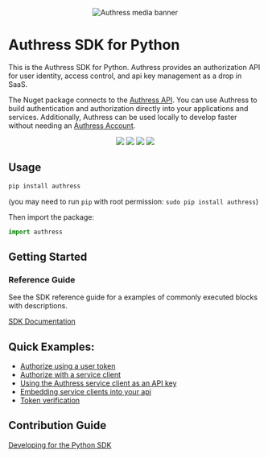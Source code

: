 <p align="center">
  <img src="https://authress.io/static/images/linkedin-banner.png" alt="Authress media banner">
</p>

# Authress SDK for Python

This is the Authress SDK for Python. Authress provides an authorization API for user identity, access control, and api key management as a drop in SaaS.

The Nuget package connects to the [Authress API](https://authress.io/app/#/api). You can use Authress to build authentication and authorization directly into your applications and services. Additionally, Authress can be used locally to develop faster without needing an [Authress Account](https://authress.io).

<p align="center">
    <a href="https://badge.fury.io/py/authress" alt="Authress pypi package"><img src="https://badge.fury.io/py/authress.svg"></a>
    <a href="https://github.com/Authress/authress-sdk.py/actions/workflows/build.yml" alt="Build status"><img src="https://github.com/Authress/authress-sdk.py/actions/workflows/build.yml/badge.svg"></a>
    <a href="https://github.com/Authress/authress-sdk.py/blob/main/LICENSE" alt="Apache-2.0"><img src="https://img.shields.io/badge/License-Apache%202.0-blue.svg"></a>
    <a href="https://authress.io/community" alt="authress community"><img src="https://img.shields.io/badge/Community-Authress-fbaf0b.svg"></a>
</p>

## Usage

```sh
pip install authress
```
(you may need to run `pip` with root permission: `sudo pip install authress`)

Then import the package:
```python
import authress
```

## Getting Started


### Reference Guide

See the SDK reference guide for a examples of commonly executed blocks with descriptions.

[SDK Documentation](https://github.com/Authress/authress-sdk.py/blob/main/docs/README.md)


## Quick Examples:

* [Authorize using a user token](https://github.com/Authress/authress-sdk.py/blob/main/docs/EXAMPLES.md#authorize-using-a-user-token)
* [Authorize with a service client](https://github.com/Authress/authress-sdk.py/blob/main/docs/EXAMPLES.md#authorize-with-a-service-client)
* [Using the Authress service client as an API key](https://github.com/Authress/authress-sdk.py/blob/main/docs/EXAMPLES.md#using-the-authress-service-client-as-an-api-key)
* [Embedding service clients into your api](https://github.com/Authress/authress-sdk.py/blob/main/docs/EXAMPLES.md#generation-of-service-client)
* [Token verification](https://github.com/Authress/authress-sdk.py/blob/main/docs/EXAMPLES.md#token-verifier)

## Contribution Guide

[Developing for the Python SDK](https://github.com/Authress/authress-sdk.py/blob/main/contributing.md)
